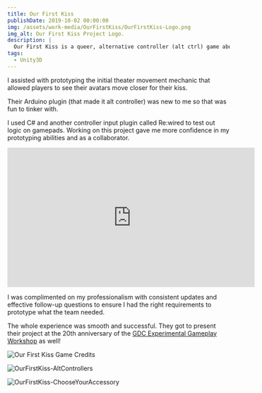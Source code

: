 ```yaml
---
title: Our First Kiss
publishDate: 2019-10-02 00:00:00
img: /assets/work-media/OurFirstKiss/OurFirstKiss-Logo.png
img_alt: Our First Kiss Project Logo.
description: |
  Our First Kiss is a queer, alternative controller (alt ctrl) game about timing your first kiss on a date at the movies while under the scrutiny of the rest of the audience.
tags:
  - Unity3D
---
```


I assisted with prototyping the initial theater movement mechanic that allowed players to see their avatars move closer for their kiss.

Their Arduino plugin (that made it alt controller) was new to me so that was fun to tinker with.

I used C# and another controller input plugin called Re:wired to test out logic on gamepads. Working on this project gave me more confidence in my prototyping abilities and as a collaborator.

<div class="iframe-container">
  <iframe width="560" height="315" src="https://www.youtube.com/embed/C0DstMu-0qQ?si=0Q1xA8Zv3OW_ZQCF" title="YouTube video player" frameborder="0" allow="accelerometer; autoplay; clipboard-write; encrypted-media; gyroscope; picture-in-picture; web-share" allowfullscreen></iframe>
</div>

I was complimented on my professionalism with consistent updates and effective follow-up questions to ensure I had the right requirements to prototype what the team needed.

The whole experience was smooth and successful. They got to present their project at the 20th anniversary of the [GDC Experimental Gameplay Workshop](https://schedule.gdconf.com/session/experimental-gameplay-workshop-20th-anniversary/885916) as well!

![Our First Kiss Game Credits](/assets/blog-media/OurFirstKiss/OurFirstKiss-Credits.png)

![OurFirstKiss-AltControllers](/assets/blog-media/OurFirstKiss/OurFirstKiss-AltControllers.png)

![OurFirstKiss-ChooseYourAccessory](/assets/blog-media/OurFirstKiss/OurFirstKiss-ChooseYourAccessory.png)